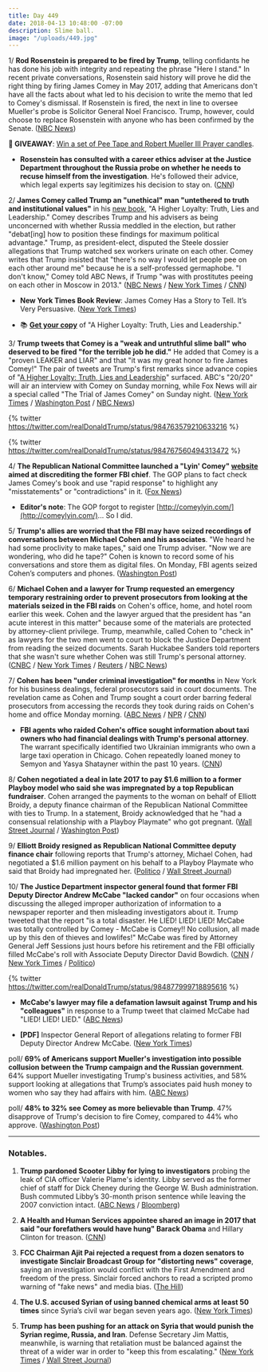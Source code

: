 ```yaml
---
title: Day 449
date: 2018-04-13 10:48:00 -07:00
description: Slime ball.
image: "/uploads/449.jpg"
---
```


1/ **Rod Rosenstein is prepared to be fired by Trump**, telling confidants he has done his job with integrity and repeating the phrase "Here I stand." In recent private conversations, Rosenstein said history will prove he did the right thing by firing James Comey in May 2017, adding that Americans don't have all the facts about what led to his decision to write the memo that led to Comey's dismissal. If Rosenstein is fired, the next in line to oversee Mueller's probe is Solicitor General Noel Francisco. Trump, however, could choose to replace Rosenstein with anyone who has been confirmed by the Senate. ([NBC News](https://www.nbcnews.com/politics/justice-department/deputy-ag-rod-rosenstein-tells-confidantes-he-prepared-be-fired-n865596))

**🎁 GIVEAWAY**: [Win a set of Pee Tape and Robert Mueller III Prayer candles](https://whatthefuckjusthappenedtoday.com/pee-tape/).

* **Rosenstein has consulted with a career ethics adviser at the Justice Department throughout the Russia probe on whether he needs to recuse himself from the investigation**. He's followed their advice, which legal experts say legitimizes his decision to stay on. ([CNN](https://www.cnn.com/2018/04/13/politics/rod-rosenstein-ethics-recusal/index.html))

2/ **James Comey called Trump an "unethical" man "untethered to truth and institutional values"** in his [new book](https://amzn.to/2HwPV91), "A Higher Loyalty: Truth, Lies and Leadership." Comey describes Trump and his advisers as being unconcerned with whether Russia meddled in the election, but rather "debat\[ing\] how to position these findings for maximum political advantage." Trump, as president-elect, disputed the Steele dossier allegations that Trump watched sex workers urinate on each other. Comey writes that Trump insisted that "there's no way I would let people pee on each other around me" because he is a self-professed germaphobe. "I don't know," Comey told ABC News, if Trump "was with prostitutes peeing on each other in Moscow in 2013." ([NBC News](https://www.nbcnews.com/politics/justice-department/comey-new-book-paints-trump-liar-divorced-reality-n865651) / [New York Times](https://www.nytimes.com/2018/04/12/us/politics/trump-comey-book.html) / [CNN](https://www.cnn.com/2018/04/13/politics/james-comey-trump-dossier/index.html))

* **New York Times Book Review**: James Comey Has a Story to Tell. It’s Very Persuasive. ([New York Times](https://www.nytimes.com/2018/04/12/books/review/james-comey-a-higher-loyalty.html))

* 📚 **[Get your copy](https://amzn.to/2JKcgkc)** of "A Higher Loyalty: Truth, Lies and Leadership."

3/ **Trump tweets that Comey is a "weak and untruthful slime ball" who deserved to be fired "for the terrible job he did."** He added that Comey is a "proven LEAKER and LIAR" and that "it was my great honor to fire James Comey!" The pair of tweets are Trump's first remarks since advance copies of "[A Higher Loyalty: Truth, Lies and Leadership](https://amzn.to/2GWXdG2)" surfaced. ABC's "20/20" will air an interview with Comey on Sunday morning, while Fox News will air a special called "The Trial of James Comey" on Sunday night. ([New York Times](https://www.nytimes.com/2018/04/13/us/politics/trump-calls-comey-untruthful-slimeball-as-book-details-released.html) / [Washington Post](https://www.washingtonpost.com/politics/untruthful-slimeball-trump-blasts-comey-as-details-emerge-from-scathing-book/2018/04/13/489ae64a-3eff-11e8-8d53-eba0ed2371cc_story.html) / [NBC News](https://www.nbcnews.com/politics/white-house/trump-blasts-comey-untruthful-slime-ball-after-book-revelations-n865701))

{% twitter https://twitter.com/realDonaldTrump/status/984763579210633216 %}

{% twitter https://twitter.com/realDonaldTrump/status/984767560494313472 %}

4/ **The Republican National Committee launched a "Lyin' Comey" [website](https://lyincomey.com/) aimed at discrediting the former FBI chief**. The GOP plans to fact check James Comey's book and use "rapid response" to highlight any "misstatements" or "contradictions" in it. ([Fox News](http://www.foxnews.com/politics/2018/04/12/gop-launches-aggressive-lyin-comey-website-ahead-release-former-fbi-chiefs-book.html))

* **Editor's note**: The GOP forgot to register [http://comeylyin.com/](http://comeylyin.com/)... So I did.

5/ **Trump's allies are worried that the FBI may have seized recordings of conversations between Michael Cohen and his associates**. "We heard he had some proclivity to make tapes," said one Trump adviser. "Now we are wondering, who did he tape?" Cohen is known to record some of his conversations and store them as digital files. On Monday, FBI agents seized Cohen’s computers and phones. ([Washington Post](https://www.washingtonpost.com/politics/trumps-allies-worry-that-federal-investigators-may-have-seized-recordings-made-by-his-attorney/2018/04/12/16d6345a-3e89-11e8-912d-16c9e9b37800_story.html?utm_term=.95e186827bc9))

6/ **Michael Cohen and a lawyer for Trump requested an emergency temporary restraining order to prevent prosecutors from looking at the materials seized in the FBI raids** on Cohen's office, home, and hotel room earlier this week. Cohen and the lawyer argued that the president has "an acute interest in this matter" because some of the materials are protected by attorney-client privilege. Trump, meanwhile, called Cohen to "check in" as lawyers for the two men went to court to block the Justice Department from reading the seized documents. Sarah Huckabee Sanders told reporters that she wasn't sure whether Cohen was still Trump's personal attorney. ([CNBC](https://www.cnbc.com/2018/04/13/trump-lawyer-michael-cohen-tries-to-suppress-information-found-in-fbi-raid.html) / [New York Times](https://www.nytimes.com/2018/04/13/us/politics/lawyers-for-trumps-personal-attorney-set-for-friday-court-appearance.html) / [Reuters](https://www.reuters.com/article/us-usa-trump-russia-cohen/trump-lawyer-seeks-to-halt-quick-review-of-materials-in-fbi-raid-idUSKBN1HK1VX) / [NBC News](https://www.nbcnews.com/politics/politics-news/trump-hires-lawyer-shield-items-seized-fbi-raid-cohen-n865756))

7/ **Cohen has been "under criminal investigation" for months** in New York for his business dealings, federal prosecutors said in court documents. The revelation came as Cohen and Trump sought a court order barring federal prosecutors from accessing the records they took during raids on Cohen's home and office Monday morning. ([ABC News](http://abcnews.go.com/US/trump-lawyer-michael-cohen-criminal-investigation/story?id=54450757) / [NPR](https://www.npr.org/2018/04/13/602278477/trump-attorney-cohen-is-subject-of-months-long-federal-criminal-investigation) / [CNN](https://www.cnn.com/2018/04/13/politics/michael-cohen-hearing-fbi-raid/index.html))

* **FBI agents who raided Cohen's office sought information about taxi owners who had financial dealings with Trump's personal attorney**. The warrant specifically identified two Ukrainian immigrants who own a large taxi operation in Chicago. Cohen repeatedly loaned money to Semyon and Yasya Shatayner within the past 10 years. ([CNN](https://www.cnn.com/2018/04/13/politics/fbi-raid-michael-cohen-tax-owners/index.html))

8/ **Cohen negotiated a deal in late 2017 to pay $1.6 million to a former Playboy model who said she was impregnated by a top Republican fundraiser**. Cohen arranged the payments to the woman on behalf of Elliott Broidy, a deputy finance chairman of the Republican National Committee with ties to Trump. In a statement, Broidy acknowledged that he "had a consensual relationship with a Playboy Playmate" who got pregnant. ([Wall Street Journal](https://www.wsj.com/articles/trump-lawyer-michael-cohen-negotiated-1-6-million-settlement-for-top-republican-fundraiser-1523638726) / [Washington Post](https://www.washingtonpost.com/politics/trump-lawyer-negotiated-16-million-settlement-for-gop-donor-with-playboy-model/2018/04/13/2f051f90-3f3e-11e8-974f-aacd97698cef_story.html))

9/ **Elliott Broidy resigned as Republican National Committee deputy finance chair** following reports that Trump's attorney, Michael Cohen, had negotiated a $1.6 million payment on his behalf to a Playboy Playmate who said that Broidy had impregnated her. ([Politico](https://www.politico.com/story/2018/04/13/rnc-deputy-finance-chair-broidy-resigns-522867) / [Wall Street Journal](https://www.wsj.com/articles/elliott-broidy-quits-rnc-post-after-report-on-payment-to-ex-model-1523645801))

10/ **The Justice Department inspector general found that former FBI Deputy Director Andrew McCabe "lacked candor"** on four occasions when discussing the alleged improper authorization of information to a newspaper reporter and then misleading investigators about it. Trump tweeted that the report "is a total disaster. He LIED! LIED! LIED! McCabe was totally controlled by Comey - McCabe is Comey!! No collusion, all made up by this den of thieves and lowlifes!" McCabe was fired by Attorney General Jeff Sessions just hours before his retirement and the FBI officially filled McCabe's roll with Associate Deputy Director David Bowdich. ([CNN](https://www.cnn.com/2018/04/13/politics/andrew-mccabe-ig-report-congress/index.html) / [New York Times](https://www.nytimes.com/2018/04/13/us/politics/former-fbi-deputy-director-is-faulted-in-scathing-inspector-general-report.html) / [Politico](https://www.politico.com/story/2018/04/13/david-bowdich-fbi-mccabe-replacement-522068))

{% twitter https://twitter.com/realDonaldTrump/status/984877999718895616 %}

* **McCabe's lawyer may file a defamation lawsuit against Trump and his "colleagues"** in response to a Trump tweet that claimed McCabe had "LIED! LIED! LIED." ([ABC News](http://abcnews.go.com/Politics/wireStory/latest-trump-slams-fired-fbi-deputy-director-mccabe-54453519))

* **\[PDF\]** Inspector General Report of allegations relating to former FBI Deputy Director Andrew McCabe. ([New York Times](https://static01.nyt.com/files/2018/us/politics/20180413a-doj-oig-mccabe-report.pdf))

poll/ **69% of Americans support Mueller's investigation into possible collusion between the Trump campaign and the Russian government**. 64% support Mueller investigating Trump's business activities, and 58% support looking at allegations that Trump’s associates paid hush money to women who say they had affairs with him. ([ABC News](http://abcnews.go.com/Politics/majorities-back-investigations-trump-russia-alleged-hush-money/story?id=54423469))

poll/ **48% to 32% see Comey as more believable than Trump**. 47% disapprove of Trump's decision to fire Comey, compared to 44% who approve. ([Washington Post](https://www.washingtonpost.com/politics/post-abc-poll-majority-of-americans-support-muellers-probe-of-russia-trump-campaign/2018/04/12/fd5326f6-3e87-11e8-8d53-eba0ed2371cc_story.html))

---

### Notables.

1. **Trump pardoned Scooter Libby for lying to investigators** probing the leak of CIA officer Valerie Plame's identity. Libby served as the former chief of staff for Dick Cheney during the George W. Bush administration. Bush commuted Libby’s 30-month prison sentence while leaving the 2007 conviction intact. ([ABC News](http://abcnews.go.com/Politics/president-trump-poised-pardon-scooter-libby-dick-cheneys/story?id=54433032) / [Bloomberg](https://www.bloomberg.com/news/articles/2018-04-13/trump-pardons-cheney-aide-scooter-libby-for-lying-in-cia-probe))

2. **A Health and Human Services appointee shared an image in 2017 that said "our forefathers would have hung" Barack Obama** and Hillary Clinton for treason. ([CNN](https://www.cnn.com/2018/04/13/politics/kfile-hhs-official-obama-clinton-treason/index.html))

3. **FCC Chairman Ajit Pai rejected a request from a dozen senators to investigate Sinclair Broadcast Group for "distorting news" coverage**, saying an investigation would conflict with the First Amendment and freedom of the press. Sinclair forced anchors to read a scripted promo warning of "fake news" and media bias. ([The Hill](http://thehill.com/policy/technology/382902-fcc-chairman-rejects-senators-request-to-investigate-sinclair))

4. **The U.S. accused Syrian of using banned chemical arms at least 50 times** since Syria’s civil war began seven years ago. ([New York Times](https://www.nytimes.com/2018/04/13/world/middleeast/un-syria-haley-chemical-weapons.html))

5. **Trump has been pushing for an attack on Syria that would punish the Syrian regime, Russia, and Iran**. Defense Secretary Jim Mattis, meanwhile, is warning that retaliation must be balanced against the threat of a wider war in order to "keep this from escalating." ([New York Times](https://www.nytimes.com/2018/04/12/us/politics/trump-syria-attack.html) / [Wall Street Journal](https://www.wsj.com/articles/trump-seeks-large-strike-in-syria-mattis-urges-caution-1523651589))